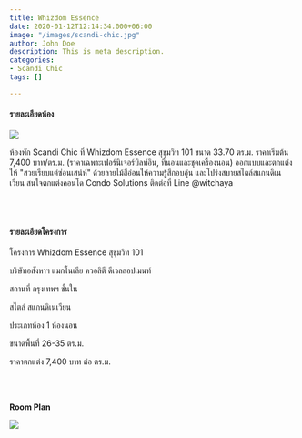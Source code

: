 ```yaml
---
title: Whizdom Essence
date: 2020-01-12T12:14:34.000+06:00
image: "/images/scandi-chic.jpg"
author: John Doe
description: This is meta description.
categories:
- Scandi Chic
tags: []

---
```

#### รายละเอียดห้อง

![](/images/c3.jpg)

ห้องพัก Scandi Chic ที่ Whizdom Essence สุขุมวิท 101 ขนาด 33.70 ตร.ม. ราคาเริ่มต้น 7,400 บาท/ตร.ม. (ราคาเฉพาะเฟอร์นิเจอร์บิลท์อิน, ที่นอนและชุดเครื่องนอน) ออกแบบและตกแต่งให้ "สวยเรียบแต่ซ่อนเสน่ห์" ด้วยลายไม้สีอ่อนให้ความรู้สึกอบอุ่น และโปร่งสบายสไตล์สแกนดิเนเวียน สนใจตกแต่งคอนโด Condo Solutions ติดต่อที่ Line @witchaya

<br><br>

#### รายละเอียดโครงการ

โครงการ                Whizdom Essence สุขุมวิท 101

บริษัทอสังหาฯ        แมกโนเลีย ควอลิตี ดีเวลลอปเมนท์

สถานที่                    กรุงเทพฯ ชั้นใน

สไตล์                     สแกนดิเนเวียน

ประเภทห้อง            1 ห้องนอน

ขนาดพื้นที่               26-35 ตร.ม.

ราคาตกแต่ง             7,400 บาท ต่อ ตร.ม.

<br><br>

**Room Plan**

![](/images/ascii.jpg)